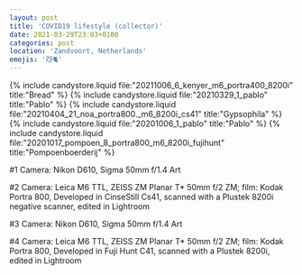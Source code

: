 ```yaml
---
layout: post
title: 'COVID19 lifestyle (collector)'
date: 2021-03-29T23:03+0100
categories: post
location: 'Zandvoort, Netherlands'
emojis: '😼🐈'
---
```


{% include candystore.liquid file:"20211006_6_kenyer_m6_portra400_8200i" title:"Bread" %}
{% include candystore.liquid file:"20210329_1_pablo" title:"Pablo" %}
{% include candystore.liquid file:"20210404_21_noa_portra800._m6_8200i_cs41" title:"Gypsophila" %}
{% include candystore.liquid file:"20201006_1_pablo" title:"Pablo" %}
{% include candystore.liquid file:"20201017_pompoen_8_portra800_m6_8200i_fujihunt" title:"Pompoenboerderij" %}

#1 Camera: Nikon D610, Sigma 50mm f/1.4 Art

#2 Camera: Leica M6 TTL, ZEISS ZM Planar T\* 50mm f/2 ZM; film: Kodak Portra 800, Developed in CinseStill Cs41, scanned with a Plustek 8200i negative scanner, edited in Lightroom

#3 Camera: Nikon D610, Sigma 50mm f/1.4 Art

#4 Camera: Leica M6 TTL, ZEISS ZM Planar T\* 50mm f/2 ZM; film: Kodak Portra 800, Developed in Fuji Hunt C41, scanned with a Plustek 8200i, edited in Lightroom

